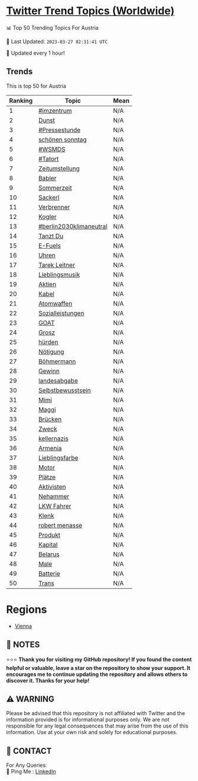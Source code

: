 [Twitter Trend Topics (Worldwide)](https://github.com/ErcinDedeoglu/Twitter-Trend-Topics)
==========


📊 Top 50 Trending Topics For Austria

📆 Last Updated: `2023-03-27 02:31:41 UTC`

🔧 Updated every 1 hour!


## Trends

This is top 50 for Austria

| Ranking | Topic | Mean |
| ------- | ------------ | ------------ |
| 1 | [#imzentrum](http://twitter.com/search?q=%23imzentrum) | N/A |
| 2 | [Dunst](http://twitter.com/search?q=Dunst) | N/A |
| 3 | [#Pressestunde](http://twitter.com/search?q=%23Pressestunde) | N/A |
| 4 | [schönen sonntag](http://twitter.com/search?q=sch%c3%b6nen+sonntag) | N/A |
| 5 | [#WSMDS](http://twitter.com/search?q=%23WSMDS) | N/A |
| 6 | [#Tatort](http://twitter.com/search?q=%23Tatort) | N/A |
| 7 | [Zeitumstellung](http://twitter.com/search?q=Zeitumstellung) | N/A |
| 8 | [Babler](http://twitter.com/search?q=Babler) | N/A |
| 9 | [Sommerzeit](http://twitter.com/search?q=Sommerzeit) | N/A |
| 10 | [Sackerl](http://twitter.com/search?q=Sackerl) | N/A |
| 11 | [Verbrenner](http://twitter.com/search?q=Verbrenner) | N/A |
| 12 | [Kogler](http://twitter.com/search?q=Kogler) | N/A |
| 13 | [#berlin2030klimaneutral](http://twitter.com/search?q=%23berlin2030klimaneutral) | N/A |
| 14 | [Tanzt Du](http://twitter.com/search?q=Tanzt+Du) | N/A |
| 15 | [E-Fuels](http://twitter.com/search?q=E-Fuels) | N/A |
| 16 | [Uhren](http://twitter.com/search?q=Uhren) | N/A |
| 17 | [Tarek Leitner](http://twitter.com/search?q=Tarek+Leitner) | N/A |
| 18 | [Lieblingsmusik](http://twitter.com/search?q=Lieblingsmusik) | N/A |
| 19 | [Aktien](http://twitter.com/search?q=Aktien) | N/A |
| 20 | [Kabel](http://twitter.com/search?q=Kabel) | N/A |
| 21 | [Atomwaffen](http://twitter.com/search?q=Atomwaffen) | N/A |
| 22 | [Sozialleistungen](http://twitter.com/search?q=Sozialleistungen) | N/A |
| 23 | [GOAT](http://twitter.com/search?q=GOAT) | N/A |
| 24 | [Grosz](http://twitter.com/search?q=Grosz) | N/A |
| 25 | [hürden](http://twitter.com/search?q=h%c3%bcrden) | N/A |
| 26 | [Nötigung](http://twitter.com/search?q=N%c3%b6tigung) | N/A |
| 27 | [Böhmermann](http://twitter.com/search?q=B%c3%b6hmermann) | N/A |
| 28 | [Gewinn](http://twitter.com/search?q=Gewinn) | N/A |
| 29 | [landesabgabe](http://twitter.com/search?q=landesabgabe) | N/A |
| 30 | [Selbstbewusstsein](http://twitter.com/search?q=Selbstbewusstsein) | N/A |
| 31 | [Mimi](http://twitter.com/search?q=Mimi) | N/A |
| 32 | [Maggi](http://twitter.com/search?q=Maggi) | N/A |
| 33 | [Brücken](http://twitter.com/search?q=Br%c3%bccken) | N/A |
| 34 | [Zweck](http://twitter.com/search?q=Zweck) | N/A |
| 35 | [kellernazis](http://twitter.com/search?q=kellernazis) | N/A |
| 36 | [Armenia](http://twitter.com/search?q=Armenia) | N/A |
| 37 | [Lieblingsfarbe](http://twitter.com/search?q=Lieblingsfarbe) | N/A |
| 38 | [Motor](http://twitter.com/search?q=Motor) | N/A |
| 39 | [Plätze](http://twitter.com/search?q=Pl%c3%a4tze) | N/A |
| 40 | [Aktivisten](http://twitter.com/search?q=Aktivisten) | N/A |
| 41 | [Nehammer](http://twitter.com/search?q=Nehammer) | N/A |
| 42 | [LKW Fahrer](http://twitter.com/search?q=LKW+Fahrer) | N/A |
| 43 | [Klenk](http://twitter.com/search?q=Klenk) | N/A |
| 44 | [robert menasse](http://twitter.com/search?q=robert+menasse) | N/A |
| 45 | [Produkt](http://twitter.com/search?q=Produkt) | N/A |
| 46 | [Kapital](http://twitter.com/search?q=Kapital) | N/A |
| 47 | [Belarus](http://twitter.com/search?q=Belarus) | N/A |
| 48 | [Male](http://twitter.com/search?q=Male) | N/A |
| 49 | [Batterie](http://twitter.com/search?q=Batterie) | N/A |
| 50 | [Trans](http://twitter.com/search?q=Trans) | N/A |



# Regions

* [Vienna](</Austria/Vienna.md>)



## 📝 NOTES

⭐⭐⭐ **Thank you for visiting my GitHub repository! If you found the content helpful or valuable, leave a star on the repository to show your support. It encourages me to continue updating the repository and allows others to discover it. Thanks for your help!**


## ⚠️ WARNING

Please be advised that this repository is not affiliated with Twitter and the information provided is for informational purposes only. We are not responsible for any legal consequences that may arise from the use of this information. Use at your own risk and solely for educational purposes.


## 📨 CONTACT

 For Any Queries:  
            🏓 Ping Me : [LinkedIn](https://www.linkedin.com/in/ercindedeoglu/)
